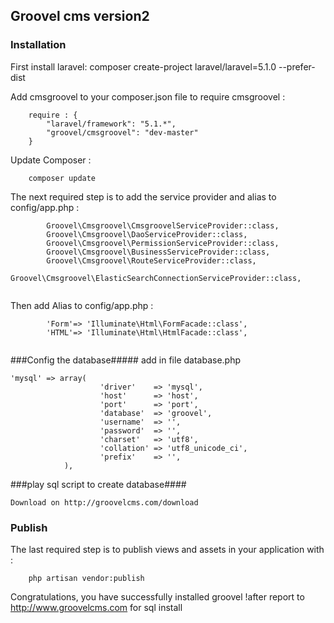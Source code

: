 ## Groovel cms  version2 ##
 
### Installation ###
First install laravel:
composer create-project laravel/laravel=5.1.0 <your project name> --prefer-dist


Add cmsgroovel to your composer.json file to require cmsgroovel :
```
    require : {
        "laravel/framework": "5.1.*",
        "groovel/cmsgroovel": "dev-master"
    }
```
 
Update Composer :
```
    composer update
```
 
The next required step is to add the service provider and alias to config/app.php :
```
		Groovel\Cmsgroovel\CmsgroovelServiceProvider::class,
    	Groovel\Cmsgroovel\DaoServiceProvider::class,
    	Groovel\Cmsgroovel\PermissionServiceProvider::class,
    	Groovel\Cmsgroovel\BusinessServiceProvider::class,
    	Groovel\Cmsgroovel\RouteServiceProvider::class,
    	Groovel\Cmsgroovel\ElasticSearchConnectionServiceProvider::class,
    	
```    	
   Then add Alias to config/app.php :
    	
```    	
		'Form'=> 'Illuminate\Html\FormFacade::class',
		'HTML'=> 'Illuminate\Html\HtmlFacade::class',
    	
```

###Config the database#####
add in file database.php
``` 
'mysql' => array(
    				'driver'    => 'mysql',
    				'host'      => 'host',
    				'port'      => 'port',
    				'database'  => 'groovel',
    				'username'  => '',
    				'password'  => '',
    				'charset'   => 'utf8',
    				'collation' => 'utf8_unicode_ci',
    				'prefix'    => '',
    		),
``` 

###play sql script to create database####
``` 
Download on http://groovelcms.com/download
``` 

 
### Publish ###
 
The last required step is to publish views and assets in your application with :
```
    php artisan vendor:publish
```
 
Congratulations, you have successfully installed groovel !after report to http://www.groovelcms.com for sql install